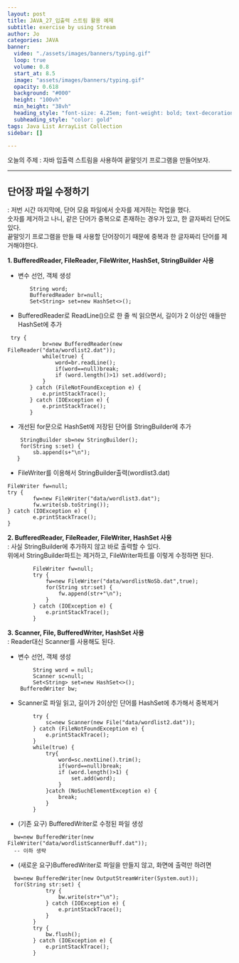 ```yaml
---
layout: post
title: JAVA_27_입출력 스트림 활용 예제
subtitle: exercise by using Stream
author: Jo
categories: JAVA
banner:
  video: "./assets/images/banners/typing.gif"
  loop: true
  volume: 0.8
  start_at: 8.5
  image: "assets/images/banners/typing.gif"
  opacity: 0.618
  background: "#000"
  height: "100vh"
  min_height: "38vh"
  heading_style: "font-size: 4.25em; font-weight: bold; text-decoration: underline"
  subheading_style: "color: gold"
tags: Java List ArrayList Collection
sidebar: []

---
```


오늘의 주제 : 자바 입출력 스트림을 사용하여 끝말잇기 프로그램을 만들어보자. <br>
 * * *


## 단어장 파일 수정하기
: 저번 시간 마지막에, 단어 모음 파일에서 숫자를 제거하는 작업을 했다.<br>
숫자를 제거하고 나니, 같은 단어가 중복으로 존재하는 경우가 있고, 한 글자짜리 단어도 있다.<br>
끝말잇기 프로그램을 만들 때 사용할 단어장이기 때문에 중복과 한 글자짜리 단어를 제거해야한다.<br>

<b>1. BufferedReader, FileReader, FileWriter, HashSet, StringBuilder 사용</b>
- 변수 선언, 객체 생성
 ```eclipse
		String word;
		BufferedReader br=null;
		Set<String> set=new HashSet<>();
 ```
- BufferedReader로 ReadLine()으로 한 줄 씩 읽으면서, 길이가 2 이상인 애들만 HashSet에 추가
 ```eclipse
  try {
  			br=new BufferedReader(new FileReader("data/wordlist2.dat"));
  			while(true) {
  				word=br.readLine();		
  				if(word==null)break;
  				if (word.length()>1) set.add(word);
  			}	
  		} catch (FileNotFoundException e) {
  			e.printStackTrace();
  		} catch (IOException e) {
  			e.printStackTrace();
  		}
 ```
- 개선된 for문으로 HashSet에 저장된 단어를 StringBuilder에 추가
```eclipse
	StringBuilder sb=new StringBuilder();
	for(String s:set) {
		sb.append(s+"\n");
   }
 ```
- FileWriter를 이용해서 StringBuilder출력(wordlist3.dat)
```eclipse
FileWriter fw=null;
try {
		fw=new FileWriter("data/wordlist3.dat");
		fw.write(sb.toString());
} catch (IOException e) {
		e.printStackTrace();
}
```
<b>2. BufferedReader, FileReader, FileWriter, HashSet 사용</b><br>
: 사실 StringBuilder에 추가하지 않고 바로 출력할 수 있다.<br>
위에서 StringBuilder파트는 제거하고, FileWriter파트를 이렇게 수정하면 된다.<br>
```eclipse
		FileWriter fw=null;
		try {
			fw=new FileWriter("data/wordlistNoSb.dat",true);
			for(String str:set) {
				fw.append(str+"\n");
			}	
		} catch (IOException e) {
			e.printStackTrace();
		}
```

<b>3. Scanner, File, BufferedWriter, HashSet 사용</b><br>
: Reader대신 Scanner를 사용해도 된다.<br>
- 변수 선언, 객체 생성
```eclipse
		String word = null;
		Scanner sc=null;
		Set<String> set=new HashSet<>();
    BufferedWriter bw;
```
- Scanner로 파일 읽고, 길이가 2이상인 단어를 HashSet에 추가해서 중복제거
```eclipse
		try {
			sc=new Scanner(new File("data/wordlist2.dat"));	
		} catch (FileNotFoundException e) {
			e.printStackTrace();
		} 
		while(true) {
			try{
				word=sc.nextLine().trim();
				if(word==null)break;
				if (word.length()>1) {
					set.add(word);
				}
			}catch (NoSuchElementException e) { 
				break;
			}
		}
```
- (기존 요구) BufferedWriter로 수정된 파일 생성
```eclipse
  bw=new BufferedWriter(new FileWriter("data/wordlistScannerBuff.dat"));
  -- 이하 생략
```

- (새로운 요구)BufferedWriter로 파일을 만들지 않고, 화면에 출력만 하려면
```eclipse
  bw=new BufferedWriter(new OutputStreamWriter(System.out));
  for(String str:set) {
			try {
				bw.write(str+"\n");
			} catch (IOException e) {
				e.printStackTrace();
			}
		}		
		try {
			bw.flush();
		} catch (IOException e) {
			e.printStackTrace();
		}
```








